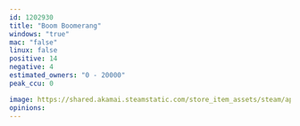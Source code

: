 ```yaml
---
id: 1202930
title: "Boom Boomerang"
windows: "true"
mac: "false"
linux: false
positive: 14
negative: 4
estimated_owners: "0 - 20000"
peak_ccu: 0

image: https://shared.akamai.steamstatic.com/store_item_assets/steam/apps/1202930/header.jpg?t=1672851819
opinions:
---
```

